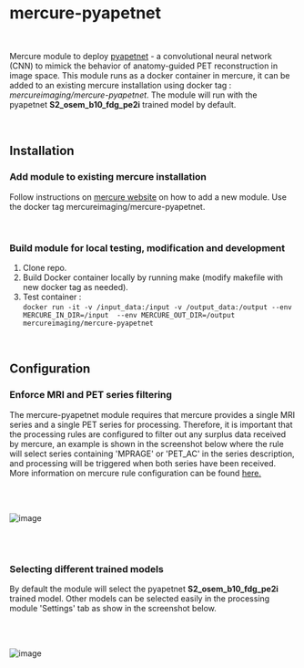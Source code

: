 # **mercure-pyapetnet**
<br>

Mercure module to deploy [pyapetnet](https://github.com/gschramm/pyapetnet) - a convolutional neural network (CNN) to mimick the behavior of anatomy-guided PET reconstruction in image space. This module runs as a docker container in mercure, it can be added to an existing mercure installation using docker tag : *mercureimaging/mercure-pyapetnet*. The module will run with the pyapetnet **S2_osem_b10_fdg_pe2i** trained model by default.

<br>

## **Installation**

### Add module to existing mercure installation
Follow instructions on [mercure website](https://mercure-imaging.org) on how to add a new module. Use the docker tag mercureimaging/mercure-pyapetnet.

<br>

### Build module for local testing, modification and development
1. Clone repo.
2. Build Docker container locally by running make (modify makefile with new docker tag as needed).
3. Test container :\
`docker run -it -v /input_data:/input -v /output_data:/output --env MERCURE_IN_DIR=/input  --env MERCURE_OUT_DIR=/output mercureimaging/mercure-pyapetnet`

<br>

## **Configuration**

### Enforce MRI and PET series filtering
The mercure-pyapetnet module requires that mercure provides a single MRI series and a single PET series for processing. Therefore, it is important that the processing rules are configured to filter out any surplus data received by mercure, an example is shown in the screenshot below where the rule will select series containing 'MPRAGE' or 'PET_AC' in the series description, and processing will be triggered when both series have been received. More information on mercure rule configuration can be found [here.](https://mercure-imaging.org/docs/usage.html)

<br>
<br>

![image](https://github.com/mercure-imaging/mercure-pyapetnet/assets/61509531/96f2c5c4-05ff-482f-811c-c91d8466632c)


<br>
<br>

### Selecting different trained models
By default the module will select the pyapetnet **S2_osem_b10_fdg_pe2i** trained model. Other models can be selected easily in the processing module 'Settings' tab as show in the screenshot below.

<br>
<br>

![image](https://github.com/mercure-imaging/mercure-pyapetnet/assets/61509531/6c1fa463-d563-47dc-a252-b9f5f4a196a5)

<br>
<br>


